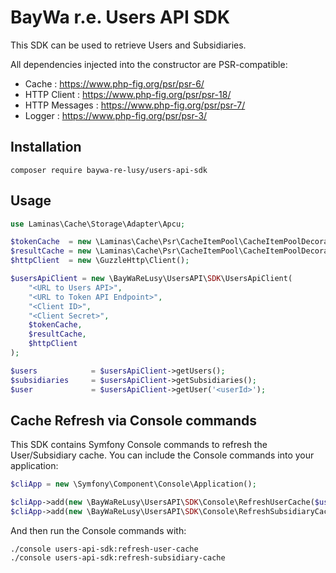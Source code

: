 BayWa r.e. Users API SDK
========================

This SDK can be used to retrieve Users and Subsidiaries.

All dependencies injected into the constructor are PSR-compatible:
* Cache : https://www.php-fig.org/psr/psr-6/
* HTTP Client : https://www.php-fig.org/psr/psr-18/
* HTTP Messages : https://www.php-fig.org/psr/psr-7/
* Logger : https://www.php-fig.org/psr/psr-3/

## Installation

```shell
composer require baywa-re-lusy/users-api-sdk
```

## Usage

```php
use Laminas\Cache\Storage\Adapter\Apcu;

$tokenCache  = new \Laminas\Cache\Psr\CacheItemPool\CacheItemPoolDecorator(new Apcu());
$resultCache = new \Laminas\Cache\Psr\CacheItemPool\CacheItemPoolDecorator(new Apcu());
$httpClient  = new \GuzzleHttp\Client();

$usersApiClient = new \BayWaReLusy\UsersAPI\SDK\UsersApiClient(
    "<URL to Users API>",
    "<URL to Token API Endpoint>",
    "<Client ID>",
    "<Client Secret>",
    $tokenCache,
    $resultCache,
    $httpClient    
);

$users            = $usersApiClient->getUsers();
$subsidiaries     = $usersApiClient->getSubsidiaries();
$user             = $usersApiClient->getUser('<userId>');
```

## Cache Refresh via Console commands

This SDK contains Symfony Console commands to refresh the User/Subsidiary cache. You can include the Console commands
into your application:

```php
$cliApp = new \Symfony\Component\Console\Application();

$cliApp->add(new \BayWaReLusy\UsersAPI\SDK\Console\RefreshUserCache($usersApiClient));
$cliApp->add(new \BayWaReLusy\UsersAPI\SDK\Console\RefreshSubsidiaryCache($usersApiClient)));
```

And then run the Console commands with:

```shell
./console users-api-sdk:refresh-user-cache
./console users-api-sdk:refresh-subsidiary-cache
```
